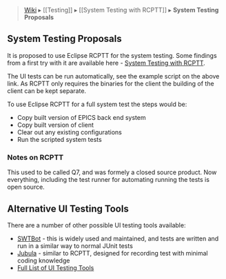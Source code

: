 > [Wiki](Home) ▸ [[Testing]] ▸ [[System Testing with RCPTT]] ▸ **System Testing Proposals**

## System Testing Proposals

It is proposed to use Eclipse RCPTT for the system testing. Some findings from a first try with it are available here - [System Testing with RCPTT](System-Testing-with-RCPTT).

The UI tests can be run automatically, see the example script on the above link. As RCPTT only requires the binaries for the client the building of the client can be kept separate.

To use Eclipse RCPTT for a full system test the steps would be:
* Copy built version of EPICS back end system
* Copy built version of client
* Clear out any existing configurations
* Run the scripted system tests

### Notes on RCPTT

This used to be called Q7, and was formely a closed source product. Now everything, including the test runner for automating running the tests is open source.

## Alternative UI Testing Tools

There are a number of other possible UI testing tools available:
* [SWTBot](http://www.eclipse.org/swtbot/) - this is widely used and maintained, and tests are written and run in a similar way to normal JUnit tests
* [Jubula](http://www.eclipse.org/jubula/) - similar to RCPTT, designed for recording test with minimal coding knowledge
* [Full List of UI Testing Tools](https://wiki.eclipse.org/Eclipse/Testing#UI_tests)